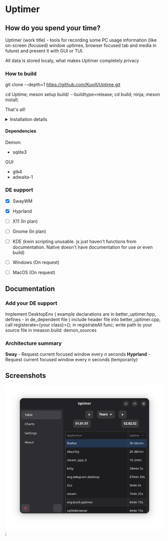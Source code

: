 # Uptimer


## How do you spend your time?
Uptimer (work title) - tools for recording some PC usage information (like on-screen (focused) window uptimes, browser focused tab and media in future) and present it with GUI or TUI.

All data is stored localy, what makes Uptimer completely privacy


### How to build

git clone --depth=1 https://github.com/Kuvill/Uptime.git

cd Uptime;
meson setup build/ --buildtype=release;
cd build;
ninja;
meson install;

That's all!

<details>
<summary>Installation details</summary>

* Copy binary into /usr/local/bin/
* Copy Gtk scheme into ~/.local/share/uptimer/res/

</details>

#### Dependencies

Demon:
- sqlite3

GUI:
- gtk4
- adwaita-1

### DE support

- [x] SwayWM
- [x] Hyprland
- [ ] X11 (In plan)
- [ ] Gnome (In plan)
- [ ] KDE (kwin scripting unusable. js just haven't functions from documentation. Native doesn't have documentation for use or even build)

- [ ] Windows (On request)
- [ ] MacOS (On request)

## Documentation

### Add your DE support

Implement DesktopEnv ( example declarations are in better_uptimer.hpp, defines - in de_dependent file )
include header file into better_uptimer.cpp, call registerate<{your class}>(); in registrateAll func;
write path to your source file in meason.build: demon_sources

### Architecture summary

**Sway** - Request current focused window every *n* seconds
**Hyprland** - Request current focused window every *n* seconds (temporarily)

## Screenshots

![Gui early edition](./summer_condition.png);

